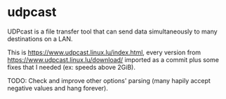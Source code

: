 # udpcast

UDPcast is a file transfer tool that can send data simultaneously to many destinations on a LAN.

This is https://www.udpcast.linux.lu/index.html, every version from
https://www.udpcast.linux.lu/download/ imported as a commit plus some fixes that I needed
(ex: speeds above 2GiB).

TODO: Check and improve other options' parsing (many hapily accept negative values and hang forever).
